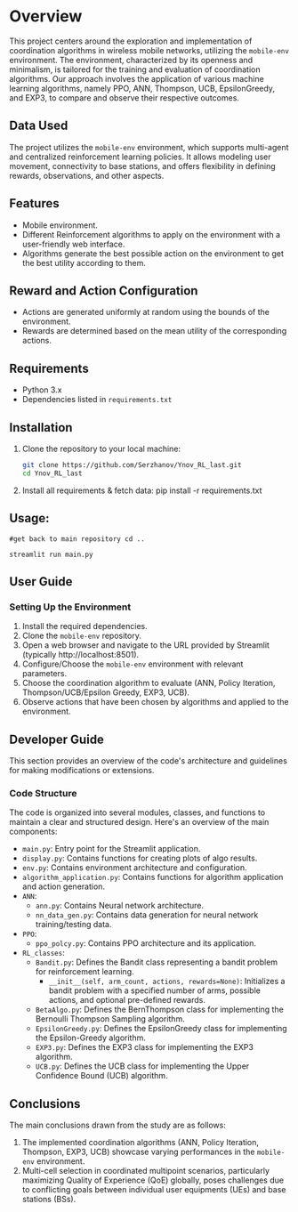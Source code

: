 # Overview
This project centers around the exploration and implementation of coordination algorithms in wireless mobile networks, utilizing the `mobile-env` environment. The environment, characterized by its openness and minimalism, is tailored for the training and evaluation of coordination algorithms. Our approach involves the application of various machine learning algorithms, namely PPO, ANN, Thompson, UCB, EpsilonGreedy, and EXP3, to compare and observe their respective outcomes.

## Data Used
The project utilizes the `mobile-env` environment, which supports multi-agent and centralized reinforcement learning policies. It allows modeling user movement, connectivity to base stations, and offers flexibility in defining rewards, observations, and other aspects.

## Features
- Mobile environment.
- Different Reinforcement algorithms to apply on the environment with a user-friendly web interface.
- Algorithms generate the best possible action on the environment to get the best utility according to them.

## Reward and Action Configuration
- Actions are generated uniformly at random using the bounds of the environment.
- Rewards are determined based on the mean utility of the corresponding actions.

## Requirements
- Python 3.x
- Dependencies listed in `requirements.txt`

## Installation

1. Clone the repository to your local machine:

   ```bash
   git clone https://github.com/Serzhanov/Ynov_RL_last.git
   cd Ynov_RL_last

2. Install all requirements & fetch data:
   pip install -r requirements.txt
   
## Usage:
    #get back to main repository cd ..

    streamlit run main.py


## User Guide

### Setting Up the Environment
1. Install the required dependencies.
2. Clone the `mobile-env` repository.
3. Open a web browser and navigate to the URL provided by Streamlit (typically http://localhost:8501).
4. Configure/Choose the `mobile-env` environment with relevant parameters.
5. Choose the coordination algorithm to evaluate (ANN, Policy Iteration, Thompson/UCB/Epsilon Greedy, EXP3, UCB).
6. Observe actions that have been chosen by algorithms and applied to the environment.

## Developer Guide
This section provides an overview of the code's architecture and guidelines for making modifications or extensions.

### Code Structure
The code is organized into several modules, classes, and functions to maintain a clear and structured design. Here's an overview of the main components:

- `main.py`: Entry point for the Streamlit application.
- `display.py`: Contains functions for creating plots of algo results.
- `env.py`: Contains environment architecture and configuration.
- `algorithm_application.py`: Contains functions for algorithm application and action generation.
- `ANN`:
  - `ann.py`: Contains Neural network architecture.
  - `nn_data_gen.py`: Contains data generation for neural network training/testing data.
- `PPO`:
  - `ppo_polcy.py`: Contains PPO architecture and its application.
- `RL_classes`:
  - `Bandit.py`: Defines the Bandit class representing a bandit problem for reinforcement learning.
    - `__init__(self, arm_count, actions, rewards=None)`: Initializes a bandit problem with a specified number of arms, possible actions, and optional pre-defined rewards.
  - `BetaAlgo.py`: Defines the BernThompson class for implementing the Bernoulli Thompson Sampling algorithm.
  - `EpsilonGreedy.py`: Defines the EpsilonGreedy class for implementing the Epsilon-Greedy algorithm.
  - `EXP3.py`: Defines the EXP3 class for implementing the EXP3 algorithm.
  - `UCB.py`: Defines the UCB class for implementing the Upper Confidence Bound (UCB) algorithm.

## Conclusions
The main conclusions drawn from the study are as follows:
1. The implemented coordination algorithms (ANN, Policy Iteration, Thompson, EXP3, UCB) showcase varying performances in the `mobile-env` environment.
2. Multi-cell selection in coordinated multipoint scenarios, particularly maximizing Quality of Experience (QoE) globally, poses challenges due to conflicting goals between individual user equipments (UEs) and base stations (BSs).
